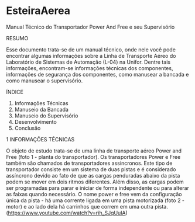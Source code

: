 # EsteiraAerea


Manual Técnico do Transportador Power And Free e seu Supervisório


RESUMO

Esse documento trata-se de um manual técnico, onde nele você pode encontrar algumas informações sobre a Linha de Transporte Aéreo do 
Laboratório de Sistemas de Automação (L-04) na Unifor. Dentre tais informações, encontram-se informações técnicas dos componentes, 
informações de segurança dos componentes, como manusear a bancada e como manusear o supervisório.


ÍNDICE

1.	Informações Técnicas
2.	Manuseio da Bancada
3.	Manuseio do Supervisório
4.	Desenvolvimento
5.	Conclusão


1 INFORMAÇÕES TÉCNICAS

O objeto de estudo trata-se de uma linha de transporte aéreo Power and Free (foto 1 - planta do transportador). Os transportadores Power e Free também são chamados de transportadores assíncronos. Este tipo de transportador consiste em um sistema de duas pistas e é considerado assíncrono devido ao fato de que as cargas penduradas abaixo da pista podem se mover em dois ritmos diferentes. Além disso, as cargas podem ser programadas para parar e iniciar de forma independente ou para alterar as faixas quando necessário. O nome power e free vem da configuração única da pista - há uma corrente ligada em uma pista motorizada (foto 2 - motor) e ao lado dela há carrinhos que correm em uma outra pista. (https://www.youtube.com/watch?v=rih_SJqUuIA)

